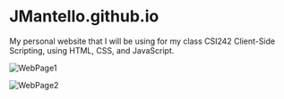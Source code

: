 # JMantello.github.io

My personal website that I will be using for my class CSI242 Client-Side Scripting, using HTML, CSS, and JavaScript.

![WebPage1](https://user-images.githubusercontent.com/38162257/149223835-35a85e8f-bbcd-4f1f-b359-6cfac82b1075.PNG)

![WebPage2](https://user-images.githubusercontent.com/38162257/149223844-540432a9-afae-49dd-b7de-fbf7b435a46c.PNG)
